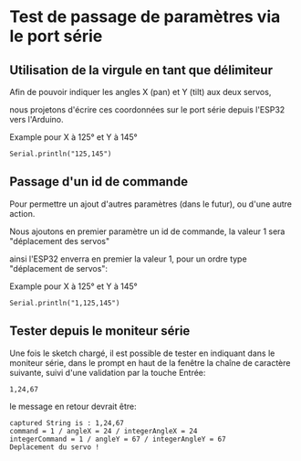 # Test de passage de paramètres via le port série

## Utilisation de la virgule en tant que délimiteur

Afin de pouvoir indiquer les angles X (pan) et Y (tilt) aux deux servos,

nous projetons d'écrire ces coordonnées sur le port série depuis l'ESP32 vers l'Arduino.


Example pour X à 125° et Y à 145°
````
Serial.println("125,145")
````

## Passage d'un id de commande

Pour permettre un ajout d'autres paramètres (dans le futur), ou d'une autre action.

Nous ajoutons en premier paramètre un id de commande, la valeur 1 sera "déplacement des servos"

ainsi l'ESP32 enverra en premier la valeur 1, pour un ordre type "déplacement de servos":

Example pour X à 125° et Y à 145°
````
Serial.println("1,125,145")
````

## Tester depuis le moniteur série

Une fois le sketch chargé, il est possible de tester en indiquant dans le moniteur série, dans le prompt en haut de la fenêtre la chaîne de caractère suivante, suivi d'une validation par la touche Entrée:

````
1,24,67
````

le message en retour devrait être:

````
captured String is : 1,24,67
command = 1 / angleX = 24 / integerAngleX = 24
integerCommand = 1 / angleY = 67 / integerAngleY = 67
Deplacement du servo !
````